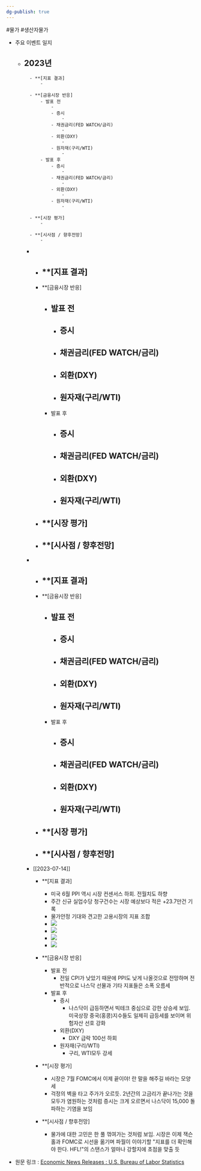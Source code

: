 ```yaml
---
dg-publish: true
---
```

#물가 #생산자물가


- 주요 이벤트 일지
	- 2023년
		- 
			- **[지표 결과]
				- 

			- **[금융시장 반응]
				- 발표 전
					- 
					- 증시
						- 
					- 채권금리(FED WATCH/금리)
						- 
					- 외환(DXY)
						- 
					- 원자재(구리/WTI)
						- 
				- 발표 후
					- 증시
						- 
					- 채권금리(FED WATCH/금리)
						- 
					- 외환(DXY)
						- 
					- 원자재(구리/WTI)
						- 

			- **[시장 평가]
				- 

			- **[시사점 / 향후전망]
				- 


		- 
			- **[지표 결과]
				- 

			- **[금융시장 반응]
				- 발표 전
					- 
					- 증시
						- 
					- 채권금리(FED WATCH/금리)
						- 
					- 외환(DXY)
						- 
					- 원자재(구리/WTI)
						- 
				- 발표 후
					- 증시
						- 
					- 채권금리(FED WATCH/금리)
						- 
					- 외환(DXY)
						- 
					- 원자재(구리/WTI)
						- 

			- **[시장 평가]
				- 

			- **[시사점 / 향후전망]
				- 
		- 
			- **[지표 결과]
				- 

			- **[금융시장 반응]
				- 발표 전
					- 
					- 증시
						- 
					- 채권금리(FED WATCH/금리)
						- 
					- 외환(DXY)
						- 
					- 원자재(구리/WTI)
						- 
				- 발표 후
					- 증시
						- 
					- 채권금리(FED WATCH/금리)
						- 
					- 외환(DXY)
						- 
					- 원자재(구리/WTI)
						- 

			- **[시장 평가]
				- 

			- **[시사점 / 향후전망]
				- 
		- [[2023-07-14]]
			- **[지표 결과]
				- 미국 6월 PPI 역시 시장 컨센서스 하회. 전월치도 하향
				- 주간 신규 실업수당 청구건수는 시장 예상보다 적은 +23.7만건 기록
				- 물가안정 기대와 견고한 고용시장의 지표 조합
				- ![](https://i.imgur.com/PLuCtc1.png)
				- ![](https://i.imgur.com/y5YeiZw.png)
				- ![](https://i.imgur.com/vWjsZpL.png)
				- ![](https://i.imgur.com/lwbJ5pY.png)

			- **[금융시장 반응]
				- 발표 전
					- 전일 CPI가 낮았기 때문에 PPI도 낮게 나올것으로 전망하며 전반적으로 나스닥 선물과 기타 지표들은 소폭 오름세
				- 발표 후
					- 증시
						- 나스닥이 급등하면서 빅테크 중심으로 강한 상승세 보임. 미국상장 중국(홍콩)지수들도 일제히 급등세를 보이며 위험자산 선호 강화
					- 외환(DXY)
						- DXY 급락 100선 하회
					- 원자재(구리/WTI)
						- 구리, WTI모두 강세

			- **[시장 평가]
				- 시장은 7월 FOMC에서 이제 끝이야! 란 말을 해주길 바라는 모양세
				- 걱정의 벽을 타고 주가가 오르듯. 2년간의 고금리가 끝나가는 것을 모두가 염원하는 것처럼 증시는 크게 오르면서 나스닥이 15,000 돌파하는 기염을 보임
				
			- **[시사점 / 향후전망]
				- 물가에 대한 고민은 한 풀 꺾여가는 것처럼 보임. 시장은 이제 잭슨홀과 FOMC로 시선을 옮기며 파월이 이야기할 "지표를 더 확인해야 한다. HFL!"의 스탠스가 얼마나 강할지에 초점을 맞출 듯

- 원문 링크 : [Economic News Releases : U.S. Bureau of Labor Statistics](https://www.bls.gov/bls/newsrels.htm)